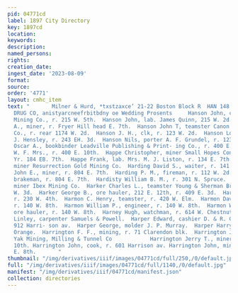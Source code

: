 ```yaml
---
pid: 04771cd
label: 1897 City Directory
key: 1897cd
location: 
keywords: 
description: 
named_persons: 
rights: 
creation_date: 
ingest_date: '2023-08-09'
format: 
source: 
order: '4771'
layout: cmhc_item
text: "       Milner & Hurd, *txstzaxce’ 21-22 Boston Block R  HAN 148     THE BLOSE
  DRUG CO, anistyarcneefrbitbdny oe Wedding Prosents     Hanson John, carpenter Ibex
  Mining Co., r. 215 W. 5th.  Hanson John, lab. James Quinn, 215 W. 2d.  Hanson John
  A., miner, r. Fryer Hill head E. 7th.  Hanson John T, teamster Canon Coal & Trading
  Co., r. rear 1174 W. 2d.  Hanson J. H., clk, r. 123 W. 2d.  Hanson Louis, cook H.
  J. Hensley, r. 243 EH. 3d.  Hanson Nils, porter A. F. Grundel, r. 123 W. 2d.  Hanson
  Oscar A., bookbinder Leadville Publishing & Print- ing Co., r. 400 E. 10th.  Hanson
  W. F. Mrs., r. 400 E. 10th.  Happe Christopher, miner Small Hopes Cons. Mining Co.,
  Yr. 184 EB. 7th.  Happe Frank, lab. Mrs. M. J. Liston, r. 134 E. 7th.  Harden Fred,
  miner Resurrection Gold Mining Co.  Harding David S., waiter, r. 141 EK. 5th.  Harding
  John E., miner, r. 804 E. 7th.  Harding P. M., fireman, r. 112 W. 2d.  Harding Richard,
  brakeman, r. 804 E. 7th.  Hardisty William B. M., r. 301 N. Spruce.  Hardten W.S.,
  miner Ibex Mining Co.  Harker Charles L., teamster Young & Sherman Bros., r. 139
  W. 3d.  Harker George B., ore hauler, 212 E. 12th, r. 409 E. 3d.  Harland Walter,
  r. 230 W. 4th.  Harmon C. Henry, teamster, r. 420 W. Elm.  Harmon David L., teamster,
  r. 140 W. 8th.  Harmon William P., engineer, r. 140 W. 8th.  Harmon William W.,
  ore hauler, r. 140 W. 8th.  Harney Hugh, watchman, r. 614 W. Chestnut.  Harpending
  Linley, carpenter Samuels & Powell.  Harper Edward, cashier D. & R. G. R. R., r.
  912 Harri- son av.  Harper George, molder J. P. Murray.  Harper Harry, r. 616 N.
  Orange.  Harrington F. F., mining, r. 71 Clarendon blk.  Harrington Jerry, driver
  Yak Mining, Milling & Tunnel Co            Harrington Jerry T., miner, r. 519 E.
  10th. Harrington John, cook, r. 601 Harrison av. Harrington John, miner, r. 420
  E. 8th.       "
thumbnail: "/img/derivatives/iiif/images/04771cd/full/250,/0/default.jpg"
full: "/img/derivatives/iiif/images/04771cd/full/1140,/0/default.jpg"
manifest: "/img/derivatives/iiif/04771cd/manifest.json"
collection: directories
---
```

